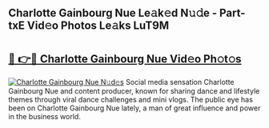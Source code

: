 ## Charlotte Gainbourg Nue Le𝚊k𝚎d N𝚞𝚍e - Part-txE Vid𝚎o Photos Le𝚊ks LuT9M

# <h2><a href="http://fb53ou.evod.top/?m=Charlotte+Gainbourg+Nue">🔗 👉🔴 Charlotte Gainbourg Nue Vid𝚎o Ph𝚘t𝚘s</a></h2>

[![Charlotte Gainbourg Nue N𝚞d𝚎s](https://i.imgur.com/8V9OHl7.gif)](http://fb53ou.evod.top/?m=Charlotte+Gainbourg+Nue)
Social media sensation Charlotte Gainbourg Nue and content producer, known for sharing dance and lifestyle themes through viral dance challenges and mini vlogs. The public eye has been on Charlotte Gainbourg Nue lately, a man of great influence and power in the business world. 
